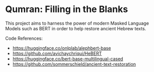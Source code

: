<h1>Qumran: Filling in the Blanks</h1>
This project aims to harness the power of modern Masked Language Models such as BERT in order to help restore ancient Hebrew texts.

Code References:
* https://huggingface.co/onlplab/alephbert-base
* https://github.com/avichaychriqui/HeBERT
* https://huggingface.co/bert-base-multilingual-cased
* https://github.com/sommerschield/ancient-text-restoration
